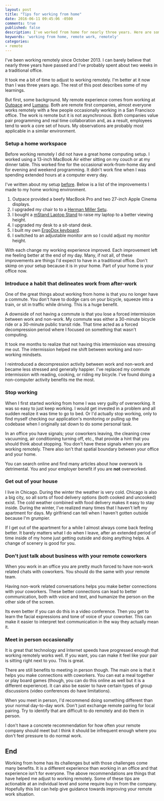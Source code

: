 ```yaml
---
layout: post
title: "Tips for working from home"
date: 2016-06-11 09:45:06 -0500
comments: true
published: false
description: I've worked from home for nearly three years. Here are some tips I've learned.
keywords: 'working from home, remote work, remotely'
categories:
- remote
---
```


I've been working remotely since October 2013. I can barely believe
that nearly three years have passed and I've probably spent about two
weeks in a traditional office.

It took me a bit of time to adjust to working remotely. I'm better at
it now than I was three years ago. The rest of this post describes
some of my learnings.

But first, some background. My remote experience comes from working at
[Outpace](http://outpace.com) and [Lumanu](https://lumanu.com). Both
are remote first companies, almost everyone works remotely with a few
people occasionally working in a San Francisco office. The work is
remote but it is not asynchronous. Both companies value pair
programming and real time collaboration and, as a result, employees
tend to work a core set of hours. My observations are probably most
applicable in a similar environment.

### Setup a home workspace

Before working remotely I did not have a great home computing setup. I
worked using a 13-inch MacBook Air either sitting on my couch or at my
dinner table. This worked fine for the occasional work-from-home day
and for evening and weekend programming. It didn't work fine when I
was spending extended hours at a computer every day.

I've written about my setup
[before](/blog/2015/03/31/my-home-work-space/). Below is a list of the
improvements I made to my home working environment.

1. Outpace provided a beefy MacBook Pro and two 27-inch Apple Cinema displays.
1. I upgraded my chair to to a [Herman Miller Setu](http://amzn.to/1XNWKru).
1. I bought a [mStand Laptop Stand](http://www.amazon.com/gp/product/B000OOYECC/=as_li_tl?ie=UTF8&camp=1789&creative=390957&creativeASIN=B000OOYECC&linkCode=as2&tag=jakemccrary08-20&linkId=L5THOTZHJ6FPJSAL) to raise my laptop to a better viewing height.
1. I upgraded my desk to a sit-stand desk.
1. I built my own [ErgoDox keyboard](/blog/2014/07/27/building-the-ergodox-keyboard/).
1. I switched to an adjustable monitor arm so I could adjust my monitor height.

With each change my working experience improved. Each improvement left
me feeling better at the end of my day. Many, if not all, of these
improvements are things I'd expect to have in a traditional
office. Don't skimp on your setup because it is in your home. Part of
your home is your office now.

### Introduce a habit that delineates work from after-work

One of the great things about working from home is that you no longer
have a commute. You don't have to dodge cars on your bicycle, squeeze
into a train, or sit in traffic while driving. This is a huge benefit.

A downside of not having a commute is that you lose a forced
intermission between work and non-work. My commute was either a
30-minute bicycle ride or a 30-minute public transit ride. That time
acted as a forced decompression period where I focused on something
that wasn't computing.

It took me months to realize that not having this intermission was
stressing me out. The intermission helped me shift between working
and non-working mindsets.

I reintroduced a decompression activity between work and non-work and
became less stressed and generally happier. I've replaced my commute
intermission with reading, cooking, or riding my bicycle. I've found
doing a non-computer activity benefits me the most.

### Stop working

When I first started working from home I was very guilty of
overworking. It was so easy to just keep working. I would get invested
in a problem and all sudden realize it was time to go to bed. Or I'd
actually stop working, only to find myself checking our application's
monitoring or pulling up the codebase when I originally sat down to do
some personal task.

In an office you have signals; your coworkers leaving, the cleaning
crew vacuuming, air conditioning turning off, etc., that provide a
hint that you should think about stopping. You don't have these
signals when you are working remotely. There also isn't that spatial
boundary between your office and your home.

You can search online and find many articles about how overwork is
detrimental. You and your employer benefit if you are **not**
overworked.

### Get out of your house

I live in Chicago. During the winter the weather is very cold. Chicago
is also a big city, so all sorts of food delivery options (both cooked
and uncooked) exist. The cold weather combined with food delivery
makes it easy to stay inside. During the winter, I've realized many
times that I haven't left my apartment for days. My girlfriend can
tell when I haven't gotten outside because I'm grumpier.

If I get out of the apartment for a while I almost always come back
feeling better. It barely matters what I do when I leave, after an
extended period of time inside of my home just getting outside and
doing anything helps. A change of scenery is good for you.

### Don't just talk about business with your remote coworkers

When you work in an office you are pretty much forced to have non-work
related chats with coworkers. You should do the same with your remote
team.

Having non-work related conversations helps you make better
connections with your coworkers. These better connections can lead to
better communication, both with voice and text, and humanize the person
on the other side of the screen.

Its even better if you can do this in a video conference. Then you get
to learn the facial expressions and tone of voice of your
coworker. This can make it easier to interpret text communication in
the way they actually mean it.

### Meet in person occasionally

It is great that technology and Internet speeds have progressed enough
that working remotely works well. If you want, you can make it feel
like your pair is sitting right next to you. This is great.

There are still benefits to meeting in person though. The main one is
that it helps you make connections with coworkers. You can eat a meal
together or play board games (though, you can do this online as well
but it is a different experience). It can also be easier to have
certain types of group discussions (video conferences do have
limitations).

When you meet in person, I'd recommend doing something different than
your normal day-to-day work. Don't just exchange remote pairing for
local pairing. Try to identify that are difficult to do remotely and
do them in person.

I don't have a concrete recommendation for how often your remote
company should meet but I think it should be infrequent enough where
you don't feel pressure to do normal work.

## End

Working from home has its challenges but with those challenges come
many benefits. It is a different experience than working in an office
and that experience isn't for everyone. The above recommendations are
things that have helped me adjust to working remotely. Some of these
tips are actionable at an individual level and some require buy in
from the company. Hopefully this list can help give guidance towards
improving your remote work situation.


